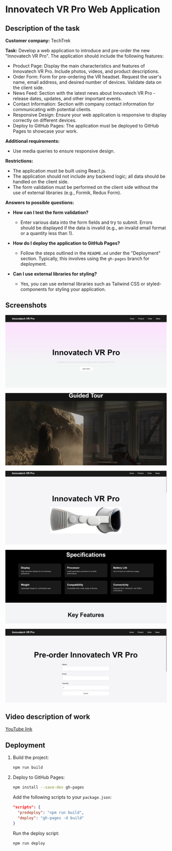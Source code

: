 # Innovatech VR Pro Web Application

## Description of the task

**Customer company:** TechTrek

**Task:** Develop a web application to introduce and pre-order the new "Innovatech VR Pro". The application should include the following features:
- Product Page: Display the main characteristics and features of Innovatech VR Pro. Include photos, videos, and product descriptions.
- Order Form: Form for pre-ordering the VR headset. Request the user's name, email address, and desired number of devices. Validate data on the client side.
- News Feed: Section with the latest news about Innovatech VR Pro - release dates, updates, and other important events.
- Contact Information: Section with company contact information for communicating with potential clients.
- Responsive Design: Ensure your web application is responsive to display correctly on different devices.
- Deploy to GitHub Pages: The application must be deployed to GitHub Pages to showcase your work.

**Additional requirements:**
- Use media queries to ensure responsive design.

**Restrictions:**
- The application must be built using React.js.
- The application should not include any backend logic; all data should be handled on the client side.
- The form validation must be performed on the client side without the use of external libraries (e.g., Formik, Redux Form).

**Answers to possible questions:**

- **How can I test the form validation?**
  - Enter various data into the form fields and try to submit. Errors should be displayed if the data is invalid (e.g., an invalid email format or a quantity less than 1).

- **How do I deploy the application to GitHub Pages?**
  - Follow the steps outlined in the `README.md` under the "Deployment" section. Typically, this involves using the `gh-pages` branch for deployment.

- **Can I use external libraries for styling?**
  - Yes, you can use external libraries such as Tailwind CSS or styled-components for styling your application.

## Screenshots

![Screenshot 1](https://github.com/GalliFrey7/KyrgyzText/blob/master/screeeeeeen/1.jpg)

![Screenshot 2](https://github.com/GalliFrey7/KyrgyzText/blob/master/screeeeeeen/2.jpg)

![Screenshot 3](https://github.com/GalliFrey7/KyrgyzText/blob/master/screeeeeeen/3.jpg)

![Screenshot 4](https://github.com/GalliFrey7/KyrgyzText/blob/master/screeeeeeen/4.jpg)

![Screenshot 5](https://github.com/GalliFrey7/KyrgyzText/blob/master/screeeeeeen/5.jpg)

## Video description of work

[YouTube link](https://youtu.be/TD1a50HxRJg)

## Deployment

1. Build the project:
    ```bash
    npm run build
    ```

2. Deploy to GitHub Pages:
    ```bash
    npm install --save-dev gh-pages
    ```

    Add the following scripts to your `package.json`:
    ```json
    "scripts": {
      "predeploy": "npm run build",
      "deploy": "gh-pages -d build"
    }
    ```

    Run the deploy script:
    ```bash
    npm run deploy
    ```

